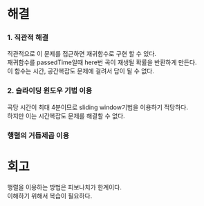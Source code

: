 # 해결
### 1. 직관적 해결
직관적으로 이 문제를 접근하면 재귀함수로 구현 할 수 있다.  
재귀함수를 passedTime일때 here번 곡이 재생될 확률을 반환하게 만든다.  
이 함수는 시간, 공간복잡도 문제에 걸려서 답이 될 수 없다.

### 2. 슬라이딩 윈도우 기법 이용
곡당 시간이 최대 4분이므로 sliding window기법을 이용하기 적당하다.  
하지만 이는 시간복잡도 문제를 해결할 수 없다.

### 행렬의 거듭제곱 이용


# 회고
행렬을 이용하는 방법은 피보나치가 한계이다.  
이해하기 위해서 복습이 필요하다.
